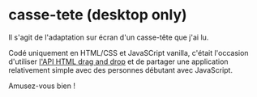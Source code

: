 # casse-tete (desktop only)

Il s'agit de l'adaptation sur écran d'un casse-tête que j'ai lu.

Codé uniquement en HTML/CSS et JavaSCript vanilla, c'était l'occasion d'utiliser [l'API HTML drag and drop](https://developer.mozilla.org/fr/docs/Web/API/HTML_Drag_and_Drop_API) et de partager une application relativement simple avec des personnes débutant avec JavaScript.

Amusez-vous bien !